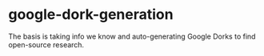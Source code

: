 # google-dork-generation
The basis is taking info we know and auto-generating Google Dorks to find open-source research.
